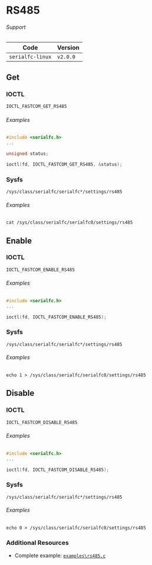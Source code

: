 # RS485

###### Support
| Code         | Version
| ------------ | --------
| `serialfc-linux` | `v2.0.0`


## Get
### IOCTL
```c
IOCTL_FASTCOM_GET_RS485
```

###### Examples
```c
#include <serialfc.h>
...

unsigned status;

ioctl(fd, IOCTL_FASTCOM_GET_RS485, &status);
```

### Sysfs
```
/sys/class/serialfc/serialfc*/settings/rs485
```

###### Examples
```
cat /sys/class/serialfc/serialfc0/settings/rs485
```


## Enable
### IOCTL
```c
IOCTL_FASTCOM_ENABLE_RS485
```

###### Examples
```c
#include <serialfc.h>
...

ioctl(fd, IOCTL_FASTCOM_ENABLE_RS485);
```

### Sysfs
```
/sys/class/serialfc/serialfc*/settings/rs485
```

###### Examples
```
echo 1 > /sys/class/serialfc/serialfc0/settings/rs485
```


## Disable
### IOCTL
```c
IOCTL_FASTCOM_DISABLE_RS485
```

###### Examples
```c
#include <serialfc.h>
...

ioctl(fd, IOCTL_FASTCOM_DISABLE_RS485);
```

### Sysfs
```
/sys/class/serialfc/serialfc*/settings/rs485
```

###### Examples
```
echo 0 > /sys/class/serialfc/serialfc0/settings/rs485
```


### Additional Resources
- Complete example: [`examples\rs485.c`](https://github.com/commtech/serialfc-linux/blob/master/examples/rs485.c)
